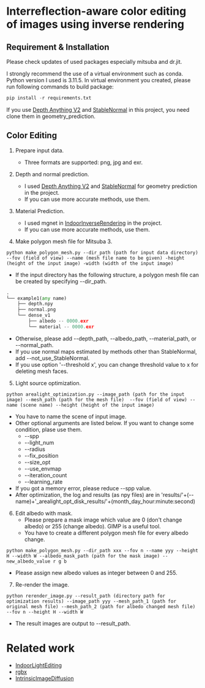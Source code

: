 # Interreflection-aware color editing of images using inverse rendering

## Requirement & Installation
Please check updates of used packages especially mitsuba and dr.jit.

I strongly recommend the use of a virtual environment such as conda.
Python version I used is 3.11.5.
In virtual environment you created, please run following commands to build package:

```python
pip install -r requirements.txt
```

If you use [Depth Anything V2](https://github.com/DepthAnything/Depth-Anything-V2) and [StableNormal](https://github.com/Stable-X/StableNormal) in this project, you need clone them in geometry_prediction.




## Color Editing
1. Prepare input data.
    * Three formats are supported: png, jpg and exr.
    
2. Depth and normal prediction. 
    * I used [Depth Anything V2](https://github.com/DepthAnything/Depth-Anything-V2) and [StableNormal](https://github.com/Stable-X/StableNormal) for geometry prediction in the project.
    * If you can use more accurate methods, use them.
3. Material Prediction.
    * I used mgnet in [IndoorInverseRendering](https://github.com/jingsenzhu/IndoorInverseRendering) in the project.
    * If you can use more accurate methods, use them.
4. Make polygon mesh file for Mitsuba 3.

```
python make_polygon_mesh.py --dir_path (path for input data directory) --fov (field of view) --name (mesh file name to be given) -height (height of the input image) -width (width of the input image)
```

   * If the input directory has the following structure, a polygon mesh file can be created by specifying --dir_path.
    
```python
.
└── example1(any name)
    ├── depth.npy
    ├── normal.png
    └── dense_v1
        ├── albedo -- 0000.exr
        └── material -- 0000.exr
```

   * Otherwise, please add --depth_path, --albedo_path, --material_path, or --normal_path.
   * If you use normal maps estimated by methods other than StableNormal, add --not_use_StableNormal.
   * If you use option '--threshold x', you can change threshold value to x for deleting mesh faces.

5. Light source optimization.

```
python arealight_optimization.py --image_path (path for the input image) --mesh_path (path for the mesh file)  --fov (field of view) --name (scene name) --height (height of the input image)
```

   * You have to name the scene of input image.
   * Other optional arguments are listed below. If you want to change some condition, plase use them.
      * --spp
      * --light_num
      * --radius
      * --fix_position
      * --size_opt
      * --use_envmap
      * --iteration_count
      * --learning_rate
   * If you got a memory error, please reduce --spp value.
   * After optimization, the log and results (as npy files) are in 'results/'+(--name)+'_arealight_opt_disk_results/'+(month_day_hour:minute:second)


6. Edit albedo with mask.
   * Please prepare a mask image which value are 0 (don't change albedo) or 255 (change albedo). GIMP is a useful tool.
   * You have to create a different polygon mesh file for every albedo change.
      
```
python make_polygon_mesh.py --dir_path xxx --fov n --name yyy --height H --width W --albedo_mask_path (path for the mask image) --new_albedo_value r g b 
```

   * Please assign new albedo values as integer between 0 and 255.

7. Re-render the image.

```
python rerender_image.py --result_path (directory path for optimization results) --image_path yyy --mesh_path_1 (path for original mesh file) --mesh_path_2 (path for albedo changed mesh file) --fov n --height H --width W 
```

   * The result images are output to --result_path. 

# Related work
* [IndoorLightEditing](https://github.com/ViLab-UCSD/IndoorLightEditing)
* [rgbx](https://github.com/zheng95z/rgbx)
* [IntrinsicImageDiffusion](https://github.com/Peter-Kocsis/IntrinsicImageDiffusion)

